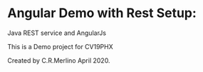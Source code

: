 Angular Demo with Rest Setup:
==================

Java REST service and AngularJs

This is a Demo project for CV19PHX

Created by C.R.Merlino April 2020.
